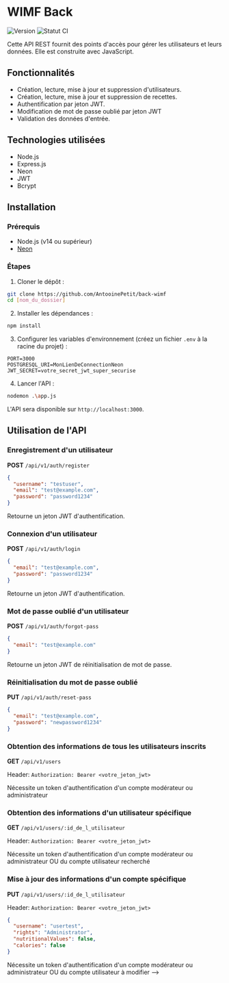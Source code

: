 # WIMF Back

![Version](https://img.shields.io/badge/Version-1.0.0-blue.svg)
![Statut CI](https://img.shields.io/badge/CI-Passing-brightgreen.svg)

Cette API REST fournit des points d'accès pour gérer les utilisateurs et leurs données. Elle est construite avec JavaScript.

## Fonctionnalités

- Création, lecture, mise à jour et suppression d'utilisateurs.
- Création, lecture, mise à jour et suppression de recettes.
- Authentification par jeton JWT.
- Modification de mot de passe oublié par jeton JWT
- Validation des données d'entrée.

## Technologies utilisées

- Node.js
- Express.js
- Neon
- JWT
- Bcrypt

## Installation

### Prérequis

- Node.js (v14 ou supérieur)
- [Neon](https://neon.com/)

### Étapes

1. Cloner le dépôt :

```bash
git clone https://github.com/AntooinePetit/back-wimf
cd [nom_du_dossier]
```

2. Installer les dépendances :

```bash
npm install
```

3. Configurer les variables d'environnement (créez un fichier `.env` à la racine du projet) :

```
PORT=3000
POSTGRESQL_URI=MonLienDeConnectionNeon
JWT_SECRET=votre_secret_jwt_super_securise
```

4. Lancer l'API :

```bash
nodemon .\app.js
```

L'API sera disponible sur `http://localhost:3000`.

## Utilisation de l'API

### Enregistrement d'un utilisateur

**POST** `/api/v1/auth/register`

```json
{
  "username": "testuser",
  "email": "test@example.com",
  "password": "password1234"
}
```

Retourne un jeton JWT d'authentification.

### Connexion d'un utilisateur

**POST** `/api/v1/auth/login`

```json
{
  "email": "test@example.com",
  "password": "password1234"
}
```

Retourne un jeton JWT d'authentification.

### Mot de passe oublié d'un utilisateur

**POST** `/api/v1/auth/forgot-pass`

```json
{
  "email": "test@example.com"
}
```

Retourne un jeton JWT de réinitialisation de mot de passe.

### Réinitialisation du mot de passe oublié

**PUT** `/api/v1/auth/reset-pass`

```json
{
  "email": "test@example.com",
  "password": "newpassword1234"
}
```

### Obtention des informations de tous les utilisateurs inscrits

**GET** `/api/v1/users`

Header: `Authorization: Bearer <votre_jeton_jwt>`

Nécessite un token d'authentification d'un compte modérateur ou administrateur

### Obtention des informations d'un utilisateur spécifique

**GET** `/api/v1/users/:id_de_l_utilisateur`

Header: `Authorization: Bearer <votre_jeton_jwt>`

Nécessite un token d'authentification d'un compte modérateur ou administrateur OU du compte utilisateur recherché

### Mise à jour des informations d'un compte spécifique

**PUT** `/api/v1/users/:id_de_l_utilisateur`

Header: `Authorization: Bearer <votre_jeton_jwt>`

```json
{
  "username": "usertest",
  "rights": "Administrator",
  "nutritionalValues": false,
  "calories": false
}
```

Nécessite un token d'authentification d'un compte modérateur ou administrateur OU du compte utilisateur à modifier -->

  <!-- 
## Exécution des tests

```bash
npm test
```

<!-- 

## Contribution

Voir le fichier [CONTRIBUTING.md](CONTRIBUTING.md) pour les directives de contribution.

## Licence

Ce projet est sous licence Apache 2.0. Voir le fichier _LICENSE_ pour plus de détails.

## Contact

Pour toute question, contactez [votre nom/email](mailto:votre.mail@example.com) -->
